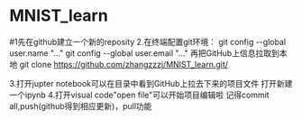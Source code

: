 # MNIST_learn
#1先在github建立一个新的reposity
2.在终端配置git环境：
git config --global user.name "..."
git config --global user.email "..."
再把GitHub上信息拉取到本地
git clone https://github.com/zhangzzzj/MNIST_learn.git/

3.打开jupter notebook可以在目录中看到GitHub上拉去下来的项目文件
打开新建一个ipynb
4.打开visual code"open file"可以开始项目编辑啦
记得commit all,push(github得到相应更新)，pull功能
